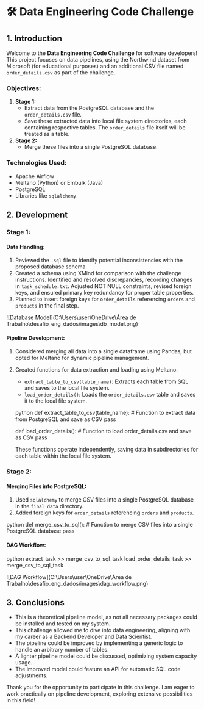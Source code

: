 
# 🛠️ Data Engineering Code Challenge

## 1. Introduction

Welcome to the **Data Engineering Code Challenge** for software developers! This project focuses on data pipelines, using the Northwind dataset from Microsoft (for educational purposes) and an additional CSV file named `order_details.csv` as part of the challenge.

### Objectives:
1. **Stage 1:**
   - Extract data from the PostgreSQL database and the `order_details.csv` file.
   - Save these extracted data into local file system directories, each containing respective tables. The `order_details` file itself will be treated as a table.
2. **Stage 2:**
   - Merge these files into a single PostgreSQL database.

### Technologies Used:
- Apache Airflow
- Meltano (Python) or Embulk (Java)
- PostgreSQL
- Libraries like `sqlalchemy`

## 2. Development

### Stage 1:
#### Data Handling:
1. Reviewed the `.sql` file to identify potential inconsistencies with the proposed database schema. 
2. Created a schema using XMind for comparison with the challenge instructions. Identified and resolved discrepancies, recording changes in `task_schedule.txt`. Adjusted NOT NULL constraints, revised foreign keys, and ensured primary key redundancy for proper table properties.
3. Planned to insert foreign keys for `order_details` referencing `orders` and `products` in the final step.

![Database Model](C:\Users\user\OneDrive\Área de Trabalho\desafio_eng_dados\images\db_model.png)

#### Pipeline Development:
1. Considered merging all data into a single dataframe using Pandas, but opted for Meltano for dynamic pipeline management.
2. Created functions for data extraction and loading using Meltano:
    - `extract_table_to_csv(table_name)`: Extracts each table from SQL and saves to the local file system.
    - `load_order_details()`: Loads the `order_details.csv` table and saves it to the local file system.
    
    python
    def extract_table_to_csv(table_name):
        # Function to extract data from PostgreSQL and save as CSV
        pass

    def load_order_details():
        # Function to load order_details.csv and save as CSV
        pass
    
   
    These functions operate independently, saving data in subdirectories for each table within the local file system.

### Stage 2:
#### Merging Files into PostgreSQL:
1. Used `sqlalchemy` to merge CSV files into a single PostgreSQL database in the `final_data` directory.
2. Added foreign keys for `order_details` referencing `orders` and `products`.

python
def merge_csv_to_sql():
    # Function to merge CSV files into a single PostgreSQL database
    pass

#### DAG Workflow:
python
extract_task >> merge_csv_to_sql_task
load_order_details_task >> merge_csv_to_sql_task


![DAG Workflow](C:\Users\user\OneDrive\Área de Trabalho\desafio_eng_dados\images\dag_workflow.png)

## 3. Conclusions

- This is a theoretical pipeline model, as not all necessary packages could be installed and tested on my system.
- This challenge allowed me to dive into data engineering, aligning with my career as a Backend Developer and Data Scientist.
- The pipeline could be improved by implementing a generic logic to handle an arbitrary number of tables.
- A lighter pipeline model could be discussed, optimizing system capacity usage.
- The improved model could feature an API for automatic SQL code adjustments.

Thank you for the opportunity to participate in this challenge. 
I am eager to work practically on pipeline development, 
exploring extensive possibilities in this field!

